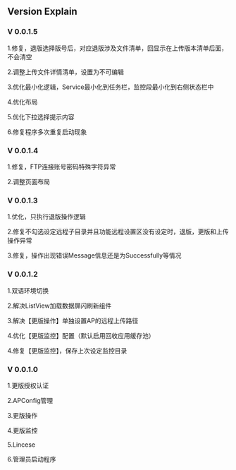 ## Version  Explain 


### V 0.0.1.5

1.修复，退版选择版号后，对应退版涉及文件清单，回显示在上传版本清单后面，不会清空

2.调整上传文件详情清单，设置为不可编辑

3.优化最小化逻辑，Service最小化到任务栏，监控段最小化到右侧状态栏中

4.优化布局

5.优化下拉选择提示内容

6.修复程序多次重复启动现象



### V 0.0.1.4

1.修复，FTP连接账号密码特殊字符异常

2.调整页面布局



### V 0.0.1.3

1.优化，只执行退版操作逻辑

2.修复不勾选设定远程子目录并且功能远程设置区没有设定时，退版，更版和上传操作异常

3.修复，操作出现错误Message信息还是为Successfully等情况



### V 0.0.1.2

1.双语环境切换

2.解决ListView加载数据屏闪刷新组件

3.解决【更版操作】单独设置AP的远程上传路径

4.优化【更版监控】配置（默认启用回收应用缓存池）

4.修复【更版监控】，保存上次设定监控目录



### V 0.0.1.0

1.更版授权认证

2.APConfig管理

3.更版操作

4.更版监控

5.Lincese

6.管理员启动程序